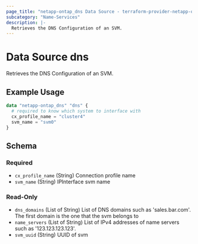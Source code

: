 ```yaml
---
page_title: "netapp-ontap_dns Data Source - terraform-provider-netapp-ontap"
subcategory: "Name-Services"
description: |-
  Retrieves the DNS Configuration of an SVM.
---
```


# Data Source dns

Retrieves the DNS Configuration of an SVM.

## Example Usage
```terraform
data "netapp-ontap_dns" "dns" {
  # required to know which system to interface with
  cx_profile_name = "cluster4"
  svm_name = "svm0"
}
```


<!-- schema generated by tfplugindocs -->
## Schema

### Required

- `cx_profile_name` (String) Connection profile name
- `svm_name` (String) IPInterface svm name

### Read-Only

- `dns_domains` (List of String) List of DNS domains such as 'sales.bar.com'. The first domain is the one that the svm belongs to
- `name_servers` (List of String) List of IPv4 addresses of name servers such as '123.123.123.123'.
- `svm_uuid` (String) UUID of svm


